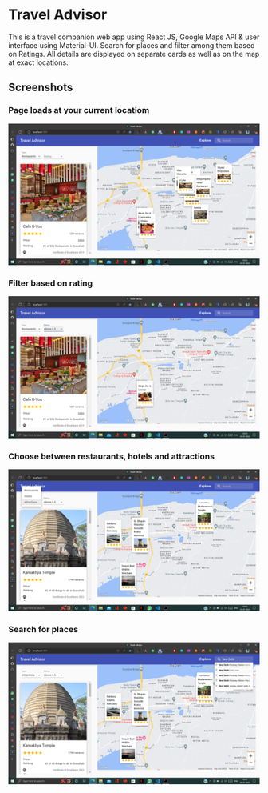 
# Travel Advisor

This is a travel companion web app using React JS, Google Maps API & user interface using Material-UI.
Search for places and filter among them based on Ratings. All details are displayed on separate cards as well as on
the map at exact locations.


## Screenshots
### Page loads at your current locatiom
![App Screenshot](https://github.com/rachit-2702/Travel-advisor/blob/main/screenshots/Screenshot%20(1057).png?raw=true)
### Filter based on rating
![App Screenshot](https://github.com/rachit-2702/Travel-advisor/blob/main/screenshots/Screenshot%20(1058).png?raw=true)
### Choose between restaurants, hotels and attractions
![App Screenshot](https://github.com/rachit-2702/Travel-advisor/blob/main/screenshots/Screenshot%20(1059).png?raw=true)
### Search for places
![App Screenshot](https://github.com/rachit-2702/Travel-advisor/blob/main/screenshots/Screenshot%20(1060).png?raw=true)

